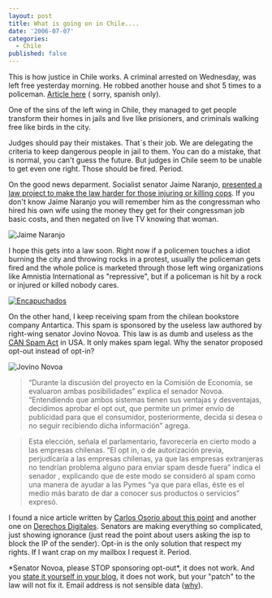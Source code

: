 ```yaml
---
layout: post
title: What is going on in Chile....
date: '2006-07-07'
categories:
  - Chile
published: false
---
```


This is how justice in Chile works. A criminal arrested on Wednesday, was left free yesterday morning. He robbed another house and shot 5 times to a policeman. [Article here][1] ( sorry, spanish only).

One of the sins of the left wing in Chile, they managed to get people transform their homes in jails and live like prisioners, and criminals walking free like birds in the city.

Judges should pay their mistakes. That`s their job. We are delegating the criteria to keep dangerous people in jail to them. You can do a mistake, that is normal, you can't guess the future. But judges in Chile seem to be unable to get even one right. Those should be fired. Period.

On the good news deparment. Socialist senator Jaime Naranjo, [presented a law project to make the law harder for those injuring or killing cops][2]. If you don't know Jaime Naranjo you will remember him as the congressman who hired his own wife using the money they get for their congressman job basic costs, and then negated on live TV knowing that woman.

![Jaime Naranjo][6]

I hope this gets into a law soon. Right now if a policemen touches a idiot burning the city and throwing rocks in a protest, usually the policeman gets fired and the whole police is marketed through those left wing organizations like Amnistia International as "repressive", but if a policeman is hit by a rock or injured or killed nobody cares.

[![Encapuchados][9]][10]

On the other hand, I keep receiving spam from the chilean bookstore company Antartica. This spam is sponsored by the useless law authored by right-wing senator Jovino Novoa. This law is as dumb and useless as the [CAN Spam Act][3] in USA. It only makes spam legal. Why the senator proposed opt-out instead of opt-in?

![Jovino Novoa][7]

> “Durante la discusión del proyecto en la Comisión de Economía, se evaluaron ambas posibilidades” explica el senador Novoa. “Entendiendo que ambos sistemas tienen sus ventajas y desventajas, decidimos aprobar el opt out, que permite un primer envío de publicidad para que el consumidor, posteriormente, decida si desea o no seguir recibiendo dicha información” agrega.

> Esta elección, señala el parlamentario, favorecería en cierto modo a las empresas chilenas. “El opt in, o de autorización previa, perjudicaría a las empresas chilenas, ya que las empresas extranjeras no tendrían problema alguno para enviar spam desde fuera” indica el senador , explicando que de este modo se consideró al spam como una manera de ayudar a las Pymes “ya que para ellas, éste es el medio más barato de dar a conocer sus productos o servicios” expresó.

I found a nice article written by [Carlos Osorio about this point][4] and another one on [Derechos Digitales][5]. Senators are making everything so complicated, just showing ignorance (just read the point about users asking the isp to block the IP of the sender). Opt-in is the only solution that respect my rights. If I want crap on my mailbox I request it. Period.

\*Senator Novoa, please STOP sponsoring opt-out\*, it does not work. And you [state it yourself in your blog][11], it does not work, but your "patch" to the law will not fix it. Email address is not sensible data ([why][5]).

[1]: http://www.emol.com//noticias/nacional/detalle/detallenoticias.asp?idnoticia=224343  
 [2]: http://www.emol.com/noticias/nacional/detalle/detallenoticias.asp?idnoticia=224041  
 [3]: http://en.wikipedia.org/wiki/Can_Spam_Act_of_2003  
 [4]: http://enfoques.blogspot.com/2004/06/haciendo-poltica-pblica-ciegas-el-spam.html  
 [5]: http://www.derechosdigitales.org/node/134  
 [6]: http://www.senado.cl/prontus_senado/site/artic/20050915/imag/FOTO_0120050915154522.jpg  
 [7]: http://img204.imageshack.us/img204/6880/articles56205recurso13us.jpg  
 [8]: http://img213.imageshack.us/img213/9341/gmailspamad3tk.gif  
 [9]: http://static.flickr.com/73/156791979_0c88409335_m.jpg  
 [10]: http://www.flickr.com/photos/silencio/156791979/  
 [11]: http://www.senado.cl/blog/jnovoa/?p=12

